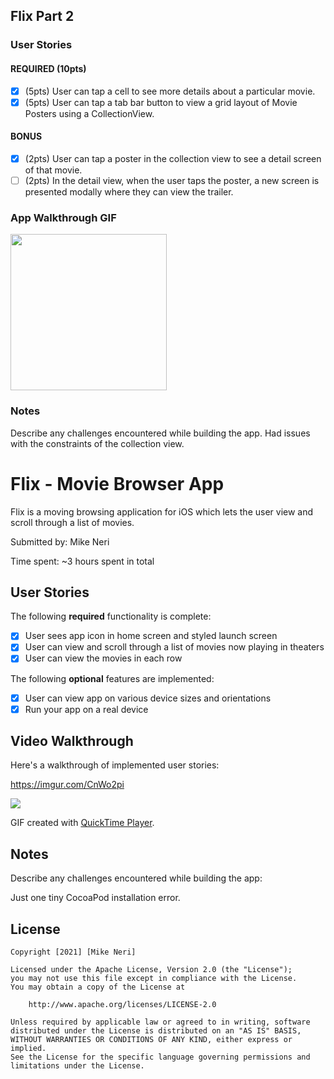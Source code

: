 ## Flix Part 2

### User Stories

#### REQUIRED (10pts)
- [x] (5pts) User can tap a cell to see more details about a particular movie.
- [x] (5pts) User can tap a tab bar button to view a grid layout of Movie Posters using a CollectionView.

#### BONUS
- [x] (2pts) User can tap a poster in the collection view to see a detail screen of that movie.
- [ ] (2pts) In the detail view, when the user taps the poster, a new screen is presented modally where they can view the trailer.

### App Walkthrough GIF

<img src="/images/Flix-Part-2-Walkthrough.mp4" width=250><br>

### Notes
Describe any challenges encountered while building the app.
Had issues with the constraints of the collection view.


# Flix - Movie Browser App

Flix is a moving browsing application for iOS which lets the user view and scroll through a list of movies.

Submitted by: Mike Neri

Time spent: ~3 hours spent in total

## User Stories

The following **required** functionality is complete:

* [x] User sees app icon in home screen and styled launch screen
* [x] User can view and scroll through a list of movies now playing in theaters
* [x] User can view the movies in each row

The following **optional** features are implemented:

* [x] User can view app on various device sizes and orientations
* [x] Run your app on a real device

## Video Walkthrough

Here's a walkthrough of implemented user stories:

https://imgur.com/CnWo2pi

![](https://imgur.com/CnWo2pi)

GIF created with [QuickTime Player](https://support.apple.com/en_US/downloads/quicktime).

## Notes

Describe any challenges encountered while building the app: 

Just one tiny CocoaPod installation error.


## License

    Copyright [2021] [Mike Neri]

    Licensed under the Apache License, Version 2.0 (the "License");
    you may not use this file except in compliance with the License.
    You may obtain a copy of the License at

        http://www.apache.org/licenses/LICENSE-2.0

    Unless required by applicable law or agreed to in writing, software
    distributed under the License is distributed on an "AS IS" BASIS,
    WITHOUT WARRANTIES OR CONDITIONS OF ANY KIND, either express or implied.
    See the License for the specific language governing permissions and
    limitations under the License.
